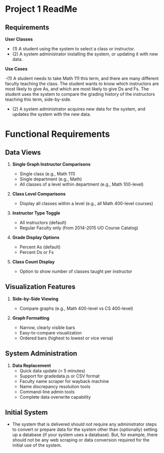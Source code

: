 # Project 1 ReadMe

## Requirements

**User Classes** 

- (1) A student using the system to select a class or instructor.
- (2) A system administrator installing the system, or updating it with new data.

**Use Cases**

-(1) A student needs to take Math 111 this term, and there are many different faculty teaching the
class. The student wants to know which instructors are most likely to give As, and which are
most likely to give Ds and Fs. The student uses the system to compare the grading history of
the instructors teaching this term, side-by-side.

- (2) A system administrator acquires new data for the system, and updates the system with the
new data.

# Functional Requirements

## Data Views

1. **Single Graph Instructor Comparisons**
   - Single class (e.g., Math 111)
   - Single department (e.g., Math)
   - All classes of a level within department (e.g., Math 100-level)

2. **Class Level Comparisons**
   - Display all classes within a level (e.g., all Math 400-level courses)

3. **Instructor Type Toggle**
   - All instructors (default)
   - Regular Faculty only (from 2014-2015 UO Course Catalog)

4. **Grade Display Options**
   - Percent As (default)
   - Percent Ds or Fs

5. **Class Count Display**
   - Option to show number of classes taught per instructor

## Visualization Features

1. **Side-by-Side Viewing**
   - Compare graphs (e.g., Math 400-level vs CS 400-level)

2. **Graph Formatting**
   - Narrow, clearly visible bars
   - Easy-to-compare visualization
   - Ordered bars (highest to lowest or vice versa)

## System Administration

1. **Data Replacement**
   - Quick data update (< 5 minutes)
   - Support for gradedata.js or CSV format
   - Faculty name scraper for wayback machine
   - Name discrepancy resolution tools
   - Command-line admin tools
   - Complete data overwrite capability

## Initial System

- The system that is delivered should not require any administrator steps to convert or prepare data
for the system other than (optionally) setting up a database (if your system uses a database). But,
for example, there should not be any web scraping or data conversion required for the initial use
of the system.
